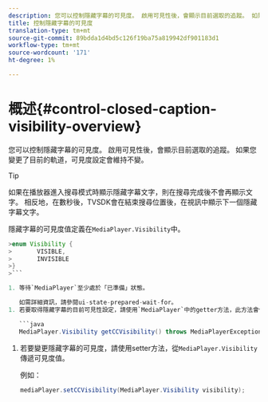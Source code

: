 ```yaml
---
description: 您可以控制隱藏字幕的可見度。 啟用可見性後，會顯示目前選取的追蹤。 如果您變更了目前的軌道，可見度設定會維持不變。
title: 控制隱藏字幕的可見度
translation-type: tm+mt
source-git-commit: 89bdda1d4bd5c126f19ba75a819942df901183d1
workflow-type: tm+mt
source-wordcount: '171'
ht-degree: 1%

---
```



# 概述{#control-closed-caption-visibility-overview}

您可以控制隱藏字幕的可見度。 啟用可見性後，會顯示目前選取的追蹤。 如果您變更了目前的軌道，可見度設定會維持不變。

>[!TIP]
>
>如果在播放器進入搜尋模式時顯示隱藏字幕文字，則在搜尋完成後不會再顯示文字。 相反地，在數秒後，TVSDK會在結束搜尋位置後，在視訊中顯示下一個隱藏字幕文字。
>
>隱藏字幕的可見度值定義在`MediaPlayer.Visibility`中。
>
>
```java
>enum Visibility {  
>       VISIBLE,  
>       INVISIBLE 
>}
>```

1. 等待`MediaPlayer`至少處於「已準備」狀態。

   如需詳細資訊，請參閱ui-state-prepared-wait-for。
1. 若要取得隱藏字幕的目前可見性設定，請使用`MediaPlayer`中的getter方法，此方法會傳回可見性值。

   ```java
   MediaPlayer.Visibility getCCVisibility() throws MediaPlayerException;
   ```

1. 若要變更隱藏字幕的可見度，請使用setter方法，從`MediaPlayer.Visibility`傳遞可見度值。

   例如：

   ```java
   mediaPlayer.setCCVisibility(MediaPlayer.Visibility visibility);
   ```

